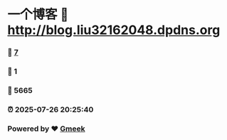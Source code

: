 # 一个博客 :link: http://blog.liu32162048.dpdns.org 
### :page_facing_up: [7](http://blog.liu32162048.dpdns.org/tag.html) 
### :speech_balloon: 1 
### :hibiscus: 5665 
### :alarm_clock: 2025-07-26 20:25:40 
### Powered by :heart: [Gmeek](https://github.com/Meekdai/Gmeek)

